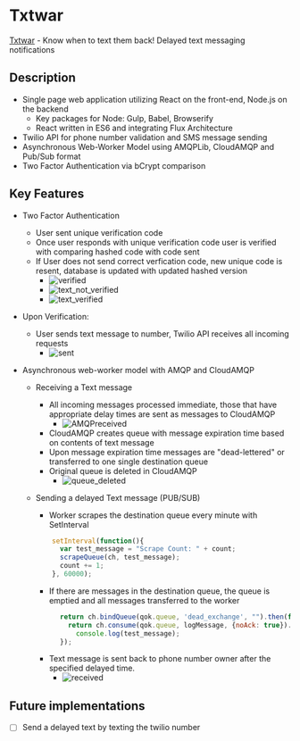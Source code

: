 # Txtwar

[Txtwar][Txtwar] - Know when to text them back! Delayed text messaging notifications

[Txtwar]: http://txtwar.herokuapp.com

## Description

- Single page web application utilizing React on the front-end, Node.js on the backend
  - Key packages for Node: Gulp, Babel, Browserify
  - React written in ES6 and integrating Flux Architecture
- Twilio API for phone number validation and SMS message sending
- Asynchronous Web-Worker Model using AMQPLib, CloudAMQP and Pub/Sub format
- Two Factor Authentication via bCrypt comparison

## Key Features

- Two Factor Authentication
  - User sent unique verification code
  - Once user responds with unique verification code user is verified with comparing hashed code with code sent
  - If User does not send correct verfication code, new unique code is resent, database is updated with updated hashed version
    - ![verified](https://cloud.githubusercontent.com/assets/1275250/12045915/e54ede8c-ae61-11e5-964d-0acfdfce5f98.gif)
    - ![text_not_verified](https://cloud.githubusercontent.com/assets/1275250/12045933/54b7a6e6-ae62-11e5-8d0f-ff83ef1f7434.PNG)
    - ![text_verified](https://cloud.githubusercontent.com/assets/1275250/12045932/54b4ecda-ae62-11e5-85bf-eca0a60b4c98.PNG)

- Upon Verification:
  - User sends text message to number, Twilio API receives all incoming requests
    - ![sent](https://cloud.githubusercontent.com/assets/1275250/12045934/54b8c1de-ae62-11e5-9354-c4e3ca78c480.PNG)

- Asynchronous web-worker model with AMQP and CloudAMQP
  - Receiving a Text message
    - All incoming messages processed immediate, those that have appropriate delay times are sent as messages to CloudAMQP
      - ![AMQPreceived](https://cloud.githubusercontent.com/assets/1275250/12045994/96c8eb66-ae63-11e5-9e40-9ba35bd93e50.png)
    - CloudAMQP creates queue with message expiration time based on contents of text message
    - Upon message expiration time messages are "dead-lettered" or transferred to one single destination queue
    - Original queue is deleted in CloudAMQP
      - ![queue_deleted](https://cloud.githubusercontent.com/assets/1275250/12046008/ceb79e5a-ae63-11e5-92ea-f39f64681b43.png)

  - Sending a delayed Text message (PUB/SUB)
    - Worker scrapes the destination queue every minute with SetInterval
    ```javascript
        setInterval(function(){
          var test_message = "Scrape Count: " + count;
          scrapeQueue(ch, test_message);
          count += 1;
        }, 60000);
    ```
    - If there are messages in the destination queue, the queue is emptied and all messages transferred to the worker
    ```javascript
          return ch.bindQueue(qok.queue, 'dead_exchange', "").then(function(){
            return ch.consume(qok.queue, logMessage, {noAck: true}).then(function(){
              console.log(test_message);
          });
    ```
    - Text message is sent back to phone number owner after the specified delayed time.
      - ![received](https://cloud.githubusercontent.com/assets/1275250/12045974/09aa9090-ae63-11e5-979b-04cff92328c2.PNG)

## Future implementations

 - [ ] Send a delayed text by texting the twilio number
